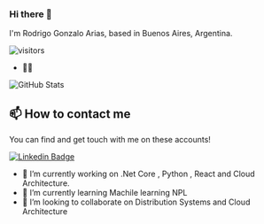 ### Hi there 👋

I'm Rodrigo Gonzalo Arias, based in Buenos Aires, Argentina.

![visitors](https://visitor-badge.laobi.icu/badge?page_id=rodrigoarias12.visitor-badge)

- 🙋‍♂️ 

![GitHub Stats](https://github-readme-stats.vercel.app/api?username=rodrigoarias12&show_icons=true)

## 📫 How to contact me

You can find and get touch with me on these accounts!

[![Linkedin Badge](https://img.shields.io/badge/rodrigoarias12-follow%20on%20linkedin-blue?style=for-the-badge&logo=linkedin)](https://www.linkedin.com/in/rodrigogonzaloarias/)

- 🔭 I’m currently working on .Net Core , Python , React and Cloud Architecture.
- 🌱 I’m currently learning Machile learning NPL
- 👯 I’m looking to collaborate on Distribution Systems and Cloud Architecture
